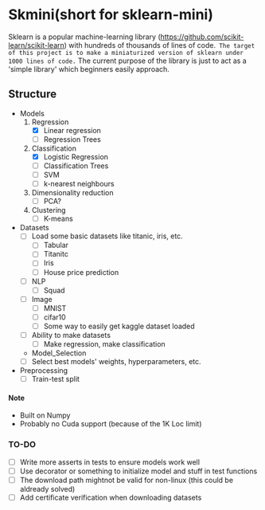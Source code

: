 # Skmini(short for sklearn-mini)
Sklearn is a popular machine-learning library (https://github.com/scikit-learn/scikit-learn) with hundreds of thousands of lines of code.` The target of this project is to make a miniaturized version of sklearn under 1000 lines of code.` The current purpose of the library is just to act as a 'simple library' which beginners easily approach.

## Structure
 - Models
    1. Regression
       - [x] Linear regression
       - [ ] Regression Trees
    2. Classification
       - [x] Logistic Regression
       - [ ] Classification Trees
       - [ ] SVM
       - [ ] k-nearest neighbours
    3. Dimensionality reduction
       - [ ] PCA?
    4. Clustering
       - [ ] K-means
 - Datasets
   - [ ] Load some basic datasets like titanic, iris, etc.
     - [ ] Tabular
      - [ ] Titanitc
      - [ ] Iris
     - [ ] House price prediction
   - [ ] NLP
     - [ ] Squad
   - [ ] Image
     - [ ] MNIST
     - [ ] cifar10
     - [ ] Some way to easily get kaggle dataset loaded
   - [ ] Ability to make datasets
       - [ ] Make regression, make classification 
   - Model_Selection
   - [ ] Select best models' weights, hyperparameters, etc.
 - Preprocessing
     - [ ] Train-test split
  
#### Note
- Built on Numpy
- Probably no Cuda support (because of the 1K Loc limit)

### TO-DO
- [ ] Write more asserts in tests to ensure models work well
- [ ] Use decorator or something to initialize model and stuff in test functions
- [ ] The download path mightnot be valid for non-linux (this could be aldready solved)
- [ ] Add certificate verification when downloading datasets